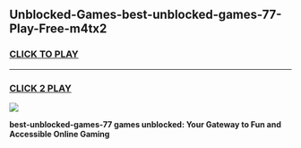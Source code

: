 
## Unblocked-Games-best-unblocked-games-77-Play-Free-m4tx2
<h3>
<a href="https://premium76.site?title=best-unblocked-games-77&ref=20M">CLICK TO PLAY</a></h3>
<hr>

<h3>
<a href="https://premium76.site?title=best-unblocked-games-77&ref=20M">CLICK 2 PLAY</a>
  
</h3>

<a href="https://premium76.site?title=best-unblocked-games-77&ref=19M"><img src="https://clearcache.store/games.png"></a>


**best-unblocked-games-77 games unblocked: Your Gateway to Fun and Accessible Online Gaming**
